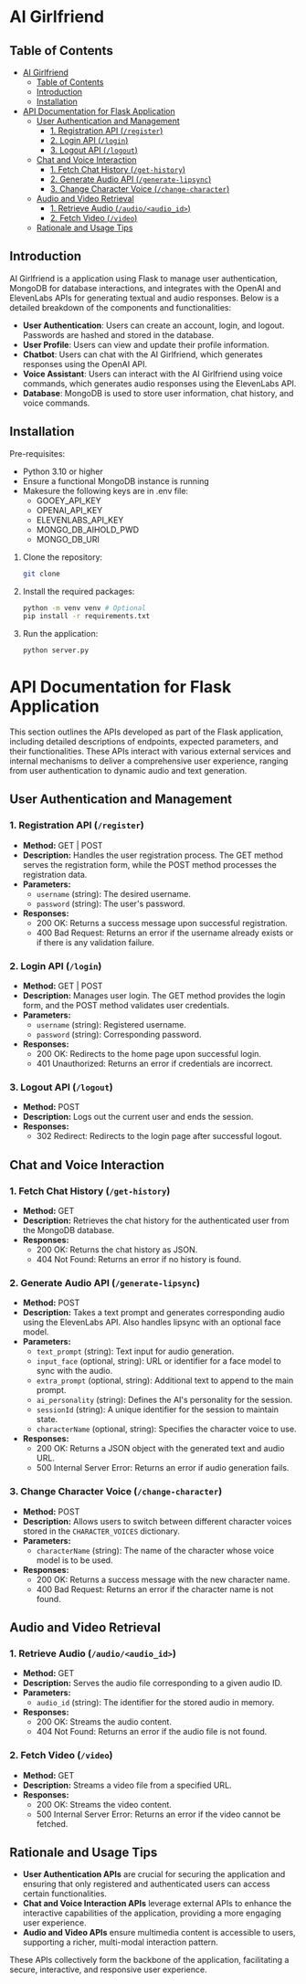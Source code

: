 # AI Girlfriend
## Table of Contents
- [AI Girlfriend](#ai-girlfriend)
  - [Table of Contents](#table-of-contents)
  - [Introduction](#introduction)
  - [Installation](#installation)
- [API Documentation for Flask Application](#api-documentation-for-flask-application)
  - [User Authentication and Management](#user-authentication-and-management)
    - [1. Registration API (`/register`)](#1-registration-api-register)
    - [2. Login API (`/login`)](#2-login-api-login)
    - [3. Logout API (`/logout`)](#3-logout-api-logout)
  - [Chat and Voice Interaction](#chat-and-voice-interaction)
    - [1. Fetch Chat History (`/get-history`)](#1-fetch-chat-history-get-history)
    - [2. Generate Audio API (`/generate-lipsync`)](#2-generate-audio-api-generate-lipsync)
    - [3. Change Character Voice (`/change-character`)](#3-change-character-voice-change-character)
  - [Audio and Video Retrieval](#audio-and-video-retrieval)
    - [1. Retrieve Audio (`/audio/<audio_id>`)](#1-retrieve-audio-audioaudio_id)
    - [2. Fetch Video (`/video`)](#2-fetch-video-video)
  - [Rationale and Usage Tips](#rationale-and-usage-tips)

## Introduction
AI Girlfriend is a application using Flask to manage user authentication, MongoDB for database interactions, and integrates with the OpenAI and ElevenLabs APIs for generating textual and audio responses. Below is a detailed breakdown of the components and functionalities:
- **User Authentication**: Users can create an account, login, and logout. Passwords are hashed and stored in the database.
- **User Profile**: Users can view and update their profile information.
- **Chatbot**: Users can chat with the AI Girlfriend, which generates responses using the OpenAI API.
- **Voice Assistant**: Users can interact with the AI Girlfriend using voice commands, which generates audio responses using the ElevenLabs API.
- **Database**: MongoDB is used to store user information, chat history, and voice commands.

## Installation
Pre-requisites:
- Python 3.10 or higher
- Ensure a functional MongoDB instance is running
- Makesure the following keys are in .env file:
  - GOOEY_API_KEY
  - OPENAI_API_KEY
  - ELEVENLABS_API_KEY
  - MONGO_DB_AIHOLD_PWD
  - MONGO_DB_URI
    

1. Clone the repository:
   ```bash
   git clone
    ```
2. Install the required packages:
    ```bash
    python -m venv venv # Optional
    pip install -r requirements.txt
    ```
3. Run the application:
    ```bash
    python server.py
    ```

# API Documentation for Flask Application

This section outlines the APIs developed as part of the Flask application, including detailed descriptions of endpoints, expected parameters, and their functionalities. These APIs interact with various external services and internal mechanisms to deliver a comprehensive user experience, ranging from user authentication to dynamic audio and text generation.

## User Authentication and Management

### 1. Registration API (`/register`)
- **Method:** GET | POST
- **Description:** Handles the user registration process. The GET method serves the registration form, while the POST method processes the registration data.
- **Parameters:**
  - `username` (string): The desired username.
  - `password` (string): The user's password.
- **Responses:**
  - 200 OK: Returns a success message upon successful registration.
  - 400 Bad Request: Returns an error if the username already exists or if there is any validation failure.

### 2. Login API (`/login`)
- **Method:** GET | POST
- **Description:** Manages user login. The GET method provides the login form, and the POST method validates user credentials.
- **Parameters:**
  - `username` (string): Registered username.
  - `password` (string): Corresponding password.
- **Responses:**
  - 200 OK: Redirects to the home page upon successful login.
  - 401 Unauthorized: Returns an error if credentials are incorrect.

### 3. Logout API (`/logout`)
- **Method:** POST
- **Description:** Logs out the current user and ends the session.
- **Responses:**
  - 302 Redirect: Redirects to the login page after successful logout.

## Chat and Voice Interaction

### 1. Fetch Chat History (`/get-history`)
- **Method:** GET
- **Description:** Retrieves the chat history for the authenticated user from the MongoDB database.
- **Responses:**
  - 200 OK: Returns the chat history as JSON.
  - 404 Not Found: Returns an error if no history is found.

### 2. Generate Audio API (`/generate-lipsync`)
- **Method:** POST
- **Description:** Takes a text prompt and generates corresponding audio using the ElevenLabs API. Also handles lipsync with an optional face model.
- **Parameters:**
  - `text_prompt` (string): Text input for audio generation.
  - `input_face` (optional, string): URL or identifier for a face model to sync with the audio.
  - `extra_prompt` (optional, string): Additional text to append to the main prompt.
  - `ai_personality` (string): Defines the AI's personality for the session.
  - `sessionId` (string): A unique identifier for the session to maintain state.
  - `characterName` (optional, string): Specifies the character voice to use.
- **Responses:**
  - 200 OK: Returns a JSON object with the generated text and audio URL.
  - 500 Internal Server Error: Returns an error if audio generation fails.

### 3. Change Character Voice (`/change-character`)
- **Method:** POST
- **Description:** Allows users to switch between different character voices stored in the `CHARACTER_VOICES` dictionary.
- **Parameters:**
  - `characterName` (string): The name of the character whose voice model is to be used.
- **Responses:**
  - 200 OK: Returns a success message with the new character name.
  - 400 Bad Request: Returns an error if the character name is not found.

## Audio and Video Retrieval

### 1. Retrieve Audio (`/audio/<audio_id>`)
- **Method:** GET
- **Description:** Serves the audio file corresponding to a given audio ID.
- **Parameters:**
  - `audio_id` (string): The identifier for the stored audio in memory.
- **Responses:**
  - 200 OK: Streams the audio content.
  - 404 Not Found: Returns an error if the audio file is not found.

### 2. Fetch Video (`/video`)
- **Method:** GET
- **Description:** Streams a video file from a specified URL.
- **Responses:**
  - 200 OK: Streams the video content.
  - 500 Internal Server Error: Returns an error if the video cannot be fetched.

## Rationale and Usage Tips

- **User Authentication APIs** are crucial for securing the application and ensuring that only registered and authenticated users can access certain functionalities.
- **Chat and Voice Interaction APIs** leverage external APIs to enhance the interactive capabilities of the application, providing a more engaging user experience.
- **Audio and Video APIs** ensure multimedia content is accessible to users, supporting a richer, multi-modal interaction pattern.

These APIs collectively form the backbone of the application, facilitating a secure, interactive, and responsive user experience.
